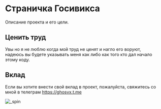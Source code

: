 
# Страничка Госивикса

Описание проекта и его цели.

## Ценить труд

Увы но я не люблю когда мой труд не ценят и нагло его воруют, надеюсь вы будете указывать меня как либо как того кто дал начало этому коду.

## Вклад

Если вы хотите внести свой вклад в проект, пожалуйста, свяжитесь со мной в телеграм https://ghosvx.t.me


![_spin](https://github.com/Ghosvx/ghosvx.github.io/assets/118558563/4c148126-fcda-4923-9b0b-e8f88f5e2b93)
